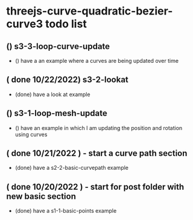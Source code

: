 # threejs-curve-quadratic-bezier-curve3 todo list

## () s3-3-loop-curve-update
* () have a an example where a curves are being updated over time

## ( done 10/22/2022) s3-2-lookat
* (done) have a look at example

## () s3-1-loop-mesh-update
* () have an example in which I am updating the position and rotation using curves

## ( done 10/21/2022 ) - start a curve path section
* (done) have a s2-2-basic-curvepath example

## ( done 10/20/2022 ) - start for post folder with new basic section
* (done) have a s1-1-basic-points example


